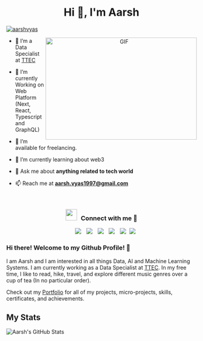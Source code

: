 <h1 align="center">Hi 👋, I'm Aarsh</h1>

<p align="left"> <a href="https://twitter.com/aarshvyas" target="blank"><img src="https://img.shields.io/twitter/follow/aarshvyas?logo=twitter&style=for-the-badge" alt="aarshvyas" /></a> </p>

<a target="_blank" align="center">
  <img align="right" height="270" width="400" alt="GIF" src="https://media.giphy.com/media/SWoSkN6DxTszqIKEqv/giphy.gif">
</a>

- 🔭 I’m a Data Specialist at <a href="https://www.ttec.com" target="blank">TTEC</a>

- 🌱 I’m currently Working on Web Platform (Next, React, Typescript and GraphQL)

- 🤝 I’m available for freelancing.

- 🌱 I’m currently learning about web3

- 💬 Ask me about **anything related to tech world**

- 📫 Reach me at **aarsh.vyas1997@gmail.com**
<br/>
<h3 align="center"> <img src="https://media.giphy.com/media/iY8CRBdQXODJSCERIr/giphy.gif" width="30" height="30" style="margin-right: 10px;">Connect with me 🤝 </h3>

<p align="center">

 <div align="center"  class="icons-social" style="margin-left: 10px;">
        <a style="margin-left: 10px;"  target="_blank" href="https://www.linkedin.com/in/parth-shah-ba029311a/">
			<img src="https://img.icons8.com/doodle/40/000000/linkedin--v2.png"></a>
        <a style="margin-left: 10px;" target="_blank" href="https://github.com/taksuparth">
		<img src="https://img.icons8.com/doodle/40/000000/github--v1.png"></a>
		<a style="margin-left: 10px;" target="_blank" href="https://stackoverflow.com/users/6137328/parth-shah?tab=profile">
				<img src="https://img.icons8.com/external-tal-revivo-color-tal-revivo/40/000000/external-stack-overflow-is-a-question-and-answer-site-for-professional-logo-color-tal-revivo.png"></a>
	   <a style="margin-left: 10px;" target="_blank" href="https://www.instagram.com/taksuparth1/">
			<img src="https://img.icons8.com/doodle/40/000000/instagram-new--v2.png"></a>
		<a style="margin-left: 10px;" target="_blank" href="https://twitter.com/taksuparth">
			<img src="https://img.icons8.com/doodle/1x/twitter-squared--v2.png" ></a>
		<a style="margin-left: 5px;" target="_blank" href="https://github.com/taksuparth/taksuparth/blob/main/Parth%20CV.pdf">
					<img src="https://img.icons8.com/?size=50&id=67353&format=png" ></a>
      </div>

</p>

### Hi there! Welcome to my Github Profile! 👋

I am Aarsh and I am interested in all things Data, AI and Machine Learning Systems. I am currently working as a Data Specialist at [TTEC](https://www.ttec.com). In my free time, I like to read, hike, travel, and explore different music genres over a cup of tea (In no particular order).  

Check out my [Portfolio](https://archd3sai.github.io/projects/) for all of my projects, micro-projects, skills, certificates, and achievements. 

<!--
**archd3sai/archd3sai** is a ✨ _special_ ✨ repository because its `README.md` (this file) appears on your GitHub profile.

Here are some ideas to get you started:

- 🔭 I’m currently working on ...
- 🌱 I’m currently learning ...
- 👯 I’m looking to collaborate on ...
- 🤔 I’m looking for help with ...
- 💬 Ask me about ...
- 📫 How to reach me: ...
- 😄 Pronouns: ...
- ⚡ Fun fact: ...

<a href="https://github.com/archd3sai/archd3sai">
  <img align="center" src="https://github-readme-stats.vercel.app/api/top-langs/?username=archd3sai&hide=java,html&title_color=ffffff&text_color=c9cacc&icon_color=2bbc8a&bg_color=1d1f21" />

-->

## My Stats

<img align="center" src="https://github-readme-stats.vercel.app/api/?username=vyasaarsh&&show_icons=true&line_height=27&count_private=true&title_color=ffffff&text_color=c9cacc&icon_color=2bbc8a&bg_color=1d1f21" alt="Aarsh's GitHub Stats" />
</a>
